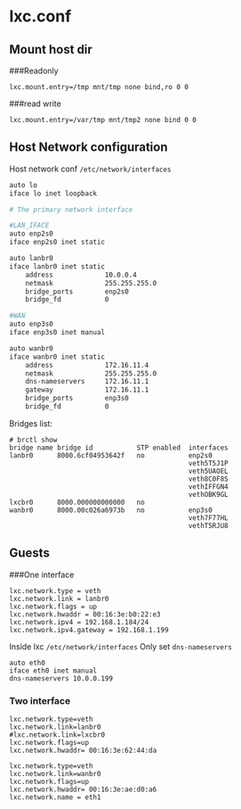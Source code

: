 # lxc.conf
## Mount host dir
###Readonly
```
lxc.mount.entry=/tmp mnt/tmp none bind,ro 0 0
```
###read write
```
lxc.mount.entry=/var/tmp mnt/tmp2 none bind 0 0
```

## Host Network configuration
Host network conf `/etc/network/interfaces`
```bash
auto lo
iface lo inet loopback

# The primary network interface

#LAN_IFACE
auto enp2s0
iface enp2s0 inet static

auto lanbr0
iface lanbr0 inet static
    address             10.0.0.4
    netmask             255.255.255.0
    bridge_ports        enp2s0
    bridge_fd           0

#WAN
auto enp3s0
iface enp3s0 inet manual

auto wanbr0
iface wanbr0 inet static
    address             172.16.11.4
    netmask             255.255.255.0
    dns-nameservers     172.16.11.1
    gateway             172.16.11.1
    bridge_ports        enp3s0
    bridge_fd           0
```
Bridges list:
```
# brctl show
bridge name bridge id           STP enabled  interfaces
lanbr0      8000.6cf04953642f   no           enp2s0
                                             veth5T5J1P
                                             veth5UAOEL
                                             veth8C0F8S
                                             vethIFFGN4
                                             vethOBK9GL
lxcbr0      8000.000000000000   no		
wanbr0      8000.00c026a6973b   no           enp3s0
                                             veth7F77HL
                                             vethT5RJU8
```
## Guests
###One interface 
```
lxc.network.type = veth
lxc.network.link = lanbr0
lxc.network.flags = up
lxc.network.hwaddr = 00:16:3e:b0:22:e3
lxc.network.ipv4 = 192.168.1.184/24
lxc.network.ipv4.gateway = 192.168.1.199
```
Inside lxc `/etc/network/interfaces`
Only set `dns-nameservers`
```
auto eth0
iface eth0 inet manual
dns-nameservers 10.0.0.199
```
### Two interface
```
lxc.network.type=veth
lxc.network.link=lanbr0
#lxc.network.link=lxcbr0
lxc.network.flags=up
lxc.network.hwaddr= 00:16:3e:62:44:da

lxc.network.type=veth
lxc.network.link=wanbr0
lxc.network.flags=up
lxc.network.hwaddr= 00:16:3e:ae:d0:a6
lxc.network.name = eth1
```
